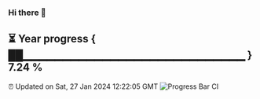 ### Hi there 👋
⏳ Year progress { ██▁▁▁▁▁▁▁▁▁▁▁▁▁▁▁▁▁▁▁▁▁▁▁▁▁▁▁▁ } 7.24 %
---
⏰ Updated on Sat, 27 Jan 2024 12:22:05 GMT
![Progress Bar CI](https://github.com/liununu/liununu/workflows/Progress%20Bar%20CI/badge.svg)
